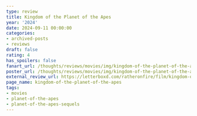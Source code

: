 ```yaml
---
type: review
title: Kingdom of the Planet of the Apes
year: '2024'
date: 2024-09-11 00:00:00
categories:
- archived-posts
- reviews
draft: false
rating: 4
has_spoilers: false
fanart_url: /thoughts/reviews/movies/img/kingdom-of-the-planet-of-the-apes_fanart.png
poster_url: /thoughts/reviews/movies/img/kingdom-of-the-planet-of-the-apes_poster.png
external_review_url: https://letterboxd.com/ratheronfire/film/kingdom-of-the-planet-of-the-apes/
page_name: kingdom-of-the-planet-of-the-apes
tags:
- movies
- planet-of-the-apes
- planet-of-the-apes-sequels
---
```


